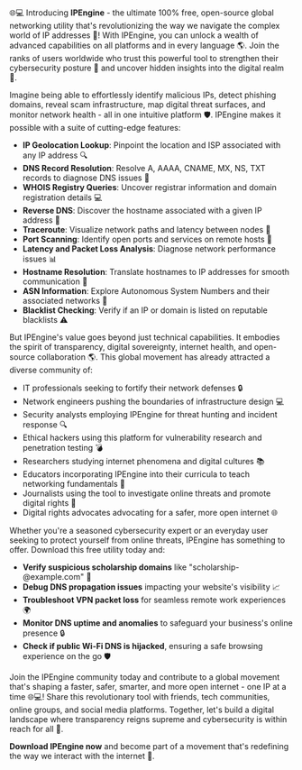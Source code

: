 🌐💻 Introducing **IPEngine** - the ultimate 100% free, open-source global networking utility that's revolutionizing the way we navigate the complex world of IP addresses 🚀! With IPEngine, you can unlock a wealth of advanced capabilities on all platforms and in every language 🌎. Join the ranks of users worldwide who trust this powerful tool to strengthen their cybersecurity posture 🔐 and uncover hidden insights into the digital realm 📡.

Imagine being able to effortlessly identify malicious IPs, detect phishing domains, reveal scam infrastructure, map digital threat surfaces, and monitor network health - all in one intuitive platform 🛡️. IPEngine makes it possible with a suite of cutting-edge features:

*   **IP Geolocation Lookup**: Pinpoint the location and ISP associated with any IP address 🔍
*   **DNS Record Resolution**: Resolve A, AAAA, CNAME, MX, NS, TXT records to diagnose DNS issues 📡
*   **WHOIS Registry Queries**: Uncover registrar information and domain registration details 💻
*   **Reverse DNS**: Discover the hostname associated with a given IP address 🔁
*   **Traceroute**: Visualize network paths and latency between nodes 👥
*   **Port Scanning**: Identify open ports and services on remote hosts 🚪
*   **Latency and Packet Loss Analysis**: Diagnose network performance issues 📊
*   **Hostname Resolution**: Translate hostnames to IP addresses for smooth communication 💬
*   **ASN Information**: Explore Autonomous System Numbers and their associated networks 🔗
*   **Blacklist Checking**: Verify if an IP or domain is listed on reputable blacklists ⚠️

But IPEngine's value goes beyond just technical capabilities. It embodies the spirit of transparency, digital sovereignty, internet health, and open-source collaboration 🌎. This global movement has already attracted a diverse community of:

*   IT professionals seeking to fortify their network defenses 🔒
*   Network engineers pushing the boundaries of infrastructure design 💻
*   Security analysts employing IPEngine for threat hunting and incident response 🔍
*   Ethical hackers using this platform for vulnerability research and penetration testing 💣
*   Researchers studying internet phenomena and digital cultures 📚
*   Educators incorporating IPEngine into their curricula to teach networking fundamentals 📝
*   Journalists using the tool to investigate online threats and promote digital rights 📰
*   Digital rights advocates advocating for a safer, more open internet 🌐

Whether you're a seasoned cybersecurity expert or an everyday user seeking to protect yourself from online threats, IPEngine has something to offer. Download this free utility today and:

*   **Verify suspicious scholarship domains** like "scholarship-<domain>@example.com" 💸
*   **Debug DNS propagation issues** impacting your website's visibility 📈
*   **Troubleshoot VPN packet loss** for seamless remote work experiences 🌍
*   **Monitor DNS uptime and anomalies** to safeguard your business's online presence 🔒
*   **Check if public Wi-Fi DNS is hijacked**, ensuring a safe browsing experience on the go 🛡️

Join the IPEngine community today and contribute to a global movement that's shaping a faster, safer, smarter, and more open internet - one IP at a time 🌐💻! Share this revolutionary tool with friends, tech communities, online groups, and social media platforms. Together, let's build a digital landscape where transparency reigns supreme and cybersecurity is within reach for all 🌟.

**Download IPEngine now** and become part of a movement that's redefining the way we interact with the internet 🔗.